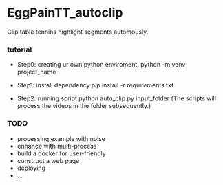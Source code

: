 # EggPainTT_autoclip
Clip table tennins highlight segments automously.

### tutorial

- Step0:
  creating ur own python enviroment. 
  python -m venv project_name
  
- Step1: install dependency
  pip install -r requirements.txt
  
- Step2: running script
  python auto_clip.py input_folder
  (The scripts will process the videos in the folder subsequently.)

### TODO

- processing example with noise
- enhance with multi-process
- build a docker for user-friendly
- construct a web page
- deploying
- ...
